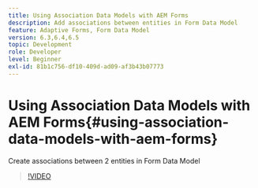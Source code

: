 ```yaml
---
title: Using Association Data Models with AEM Forms
description: Add associations between entities in Form Data Model
feature: Adaptive Forms, Form Data Model
version: 6.3,6.4,6.5
topic: Development
role: Developer
level: Beginner
exl-id: 81b1c756-df10-409d-ad09-af3b43b07773
---
```

# Using Association Data Models with AEM Forms{#using-association-data-models-with-aem-forms}

Create associations between 2 entities in Form Data Model

>[!VIDEO](https://video.tv.adobe.com/v/17737/?quality=9&learn=on)
